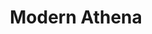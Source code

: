 ---
pid: ch204
title: Modern Athena
location_transcription: Terminal Market
coordinates: "[-75.1614461, 39.9532527]"
zipcode: '20774'
gen_neighborhood: 
neighborhood: 
outside_phl: 'Upper Marlboro MD '
age: '23'
age_range: 20-29
instagram: 
image_file_name: ch_204.jpg
proposal_transcription: Similar to the Greek statue, a modern woman we can relate
  to (success over struggle)
topic: Women
topic_summary: '0'
type: Sculpture Statue
keywords_other: 
credit: Will
image_labels: 
twitter: 
facebook: 
permalink: "/monuments/ch204/"
layout: item-page
---